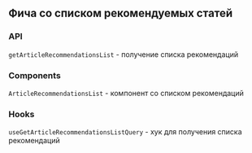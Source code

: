 ## Фича со списком рекомендуемых статей

### API

`getArticleRecommendationsList` - получение списка рекомендаций

### Components

`ArticleRecommendationsList` - компонент со списком рекомендаций

### Hooks

`useGetArticleRecommendationsListQuery` - хук для получения списка рекомендаций
